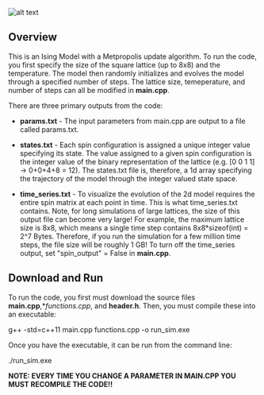 ![alt text](https://github.com/jakehanson/ISING/blob/dev/Ising_Freeze.gif)

## Overview
This is an Ising Model with a Metpropolis update algorithm. To run the code, you first specify the size of the square lattice (up to 8x8) and the temperature. The model then randomly initializes and evolves the model through a specified number of steps. The lattice size, temeperature, and number of steps can all be modified in **main.cpp**.

There are three primary outputs from the code:
* **params.txt** - The input parameters from main.cpp are output to a file called params.txt.

* **states.txt** - Each spin configuration is assigned a unique integer value specifying its state. The value assigned to a given spin configuration is the integer value of the binary representation of the lattice (e.g. [0 0 1 1] -> 0+0+4+8 = 12). The states.txt file is, therefore, a 1d array specifying the trajectory of the model through the integer valued state space.

* **time_series.txt** - To visualize the evolution of the 2d model requires the entire spin matrix at each point in time. This is what time_series.txt contains. Note, for long simulations of large lattices, the size of this output file can become very large! For example, the maximum lattice size is 8x8, which means a single time step contains 8x8*sizeof(int) = 2^7 Bytes. Therefore, if you run the simulation for a few million time steps, the file size will be roughly 1 GB! To turn off the time_series output, set "spin_output" = False in **main.cpp**.

## Download and Run
To run the code, you first must download the source files **main.cpp**,**functions.cpp*, and **header.h**. Then, you must compile these into an executable:

g++ -std=c++11 main.cpp functions.cpp -o run_sim.exe

Once you have the executable, it can be run from the command line:

./run_sim.exe

**NOTE: EVERY TIME YOU CHANGE A PARAMETER IN MAIN.CPP YOU MUST RECOMPILE THE CODE!!**